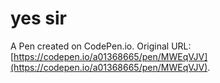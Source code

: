 # yes sir

A Pen created on CodePen.io. Original URL: [https://codepen.io/a01368665/pen/MWEqVJV](https://codepen.io/a01368665/pen/MWEqVJV).


